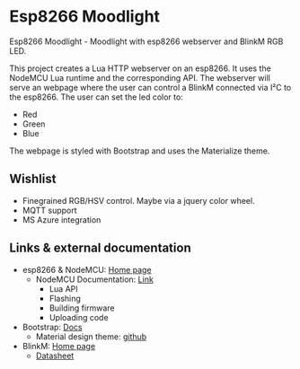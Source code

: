 # Esp8266 Moodlight #
Esp8266 Moodlight - Moodlight with esp8266 webserver and BlinkM RGB LED.

This project creates a Lua HTTP webserver on an esp8266. It uses the NodeMCU Lua runtime and the corresponding API.
The webserver will serve an webpage where the user can control a BlinkM connected via I²C to the esp8266. The user can set the led color to:

 - Red
 - Green
 - Blue

The webpage is styled with Bootstrap and uses the Materialize theme.

## Wishlist ##

 - Finegrained RGB/HSV control. Maybe via a jquery color wheel.
 - MQTT support
 - MS Azure integration

## Links & external documentation ##

 - esp8266 & NodeMCU: [Home page](http://nodemcu.com/index_en.html)
     - NodeMCU Documentation: [Link](http://nodemcu.readthedocs.org/en/dev/)
         - Lua API
         - Flashing
         - Building firmware
         - Uploading code
 - Bootstrap: [Docs](http://getbootstrap.com/)
     - Material design theme: [github](http://fezvrasta.github.io/bootstrap-material-design/)
 - BlinkM: [Home page](http://thingm.com/products/blinkm/)
     - [Datasheet](http://thingm.com/fileadmin/thingm/downloads/BlinkM_datasheet.pdf)